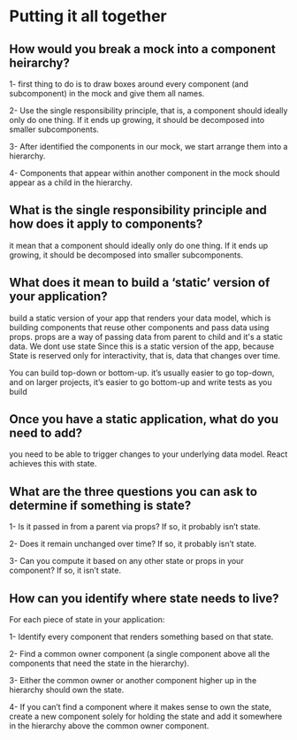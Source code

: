 # Putting it all together

## How would you break a mock into a component heirarchy?

1- first thing to do is to draw boxes around every component (and subcomponent) in the mock and give them all names.

2- Use the single responsibility principle, that is, a component should ideally only do one thing. If it ends up growing, it should be decomposed into smaller subcomponents.

3- After identified the components in our mock, we start arrange them into a hierarchy.

4- Components that appear within another component in the mock should appear as a child in the hierarchy.

## What is the single responsibility principle and how does it apply to components?

it mean that a component should ideally only do one thing. If it ends up growing, it should be decomposed into smaller subcomponents.

## What does it mean to build a ‘static’ version of your application?

build a static version of your app that renders your data model, which is building components that reuse other components and pass data using props. props are a way of passing data from parent to child and it's a static data. We dont use state Since this is a static version of the app, because State is reserved only for interactivity, that is, data that changes over time.

You can build top-down or bottom-up. it’s usually easier to go top-down, and on larger projects, it’s easier to go bottom-up and write tests as you build

## Once you have a static application, what do you need to add?

 you need to be able to trigger changes to your underlying data model. React achieves this with state.
 
## What are the three questions you can ask to determine if something is state?

1- Is it passed in from a parent via props? If so, it probably isn’t state.

2- Does it remain unchanged over time? If so, it probably isn’t state.

3- Can you compute it based on any other state or props in your component? If so, it isn’t state.

## How can you identify where state needs to live?

For each piece of state in your application:

1- Identify every component that renders something based on that state.

2- Find a common owner component (a single component above all the components that need the state in the hierarchy).

3- Either the common owner or another component higher up in the hierarchy should own the state.

4- If you can’t find a component where it makes sense to own the state, create a new component solely for holding the state and add it somewhere in the hierarchy above the common owner component.